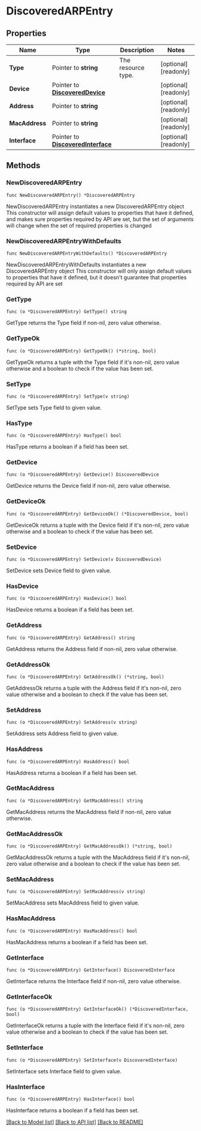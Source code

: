 # DiscoveredARPEntry

## Properties

Name | Type | Description | Notes
------------ | ------------- | ------------- | -------------
**Type** | Pointer to **string** | The resource type. | [optional] [readonly] 
**Device** | Pointer to [**DiscoveredDevice**](DiscoveredDevice.md) |  | [optional] [readonly] 
**Address** | Pointer to **string** |  | [optional] [readonly] 
**MacAddress** | Pointer to **string** |  | [optional] [readonly] 
**Interface** | Pointer to [**DiscoveredInterface**](DiscoveredInterface.md) |  | [optional] [readonly] 

## Methods

### NewDiscoveredARPEntry

`func NewDiscoveredARPEntry() *DiscoveredARPEntry`

NewDiscoveredARPEntry instantiates a new DiscoveredARPEntry object
This constructor will assign default values to properties that have it defined,
and makes sure properties required by API are set, but the set of arguments
will change when the set of required properties is changed

### NewDiscoveredARPEntryWithDefaults

`func NewDiscoveredARPEntryWithDefaults() *DiscoveredARPEntry`

NewDiscoveredARPEntryWithDefaults instantiates a new DiscoveredARPEntry object
This constructor will only assign default values to properties that have it defined,
but it doesn't guarantee that properties required by API are set

### GetType

`func (o *DiscoveredARPEntry) GetType() string`

GetType returns the Type field if non-nil, zero value otherwise.

### GetTypeOk

`func (o *DiscoveredARPEntry) GetTypeOk() (*string, bool)`

GetTypeOk returns a tuple with the Type field if it's non-nil, zero value otherwise
and a boolean to check if the value has been set.

### SetType

`func (o *DiscoveredARPEntry) SetType(v string)`

SetType sets Type field to given value.

### HasType

`func (o *DiscoveredARPEntry) HasType() bool`

HasType returns a boolean if a field has been set.

### GetDevice

`func (o *DiscoveredARPEntry) GetDevice() DiscoveredDevice`

GetDevice returns the Device field if non-nil, zero value otherwise.

### GetDeviceOk

`func (o *DiscoveredARPEntry) GetDeviceOk() (*DiscoveredDevice, bool)`

GetDeviceOk returns a tuple with the Device field if it's non-nil, zero value otherwise
and a boolean to check if the value has been set.

### SetDevice

`func (o *DiscoveredARPEntry) SetDevice(v DiscoveredDevice)`

SetDevice sets Device field to given value.

### HasDevice

`func (o *DiscoveredARPEntry) HasDevice() bool`

HasDevice returns a boolean if a field has been set.

### GetAddress

`func (o *DiscoveredARPEntry) GetAddress() string`

GetAddress returns the Address field if non-nil, zero value otherwise.

### GetAddressOk

`func (o *DiscoveredARPEntry) GetAddressOk() (*string, bool)`

GetAddressOk returns a tuple with the Address field if it's non-nil, zero value otherwise
and a boolean to check if the value has been set.

### SetAddress

`func (o *DiscoveredARPEntry) SetAddress(v string)`

SetAddress sets Address field to given value.

### HasAddress

`func (o *DiscoveredARPEntry) HasAddress() bool`

HasAddress returns a boolean if a field has been set.

### GetMacAddress

`func (o *DiscoveredARPEntry) GetMacAddress() string`

GetMacAddress returns the MacAddress field if non-nil, zero value otherwise.

### GetMacAddressOk

`func (o *DiscoveredARPEntry) GetMacAddressOk() (*string, bool)`

GetMacAddressOk returns a tuple with the MacAddress field if it's non-nil, zero value otherwise
and a boolean to check if the value has been set.

### SetMacAddress

`func (o *DiscoveredARPEntry) SetMacAddress(v string)`

SetMacAddress sets MacAddress field to given value.

### HasMacAddress

`func (o *DiscoveredARPEntry) HasMacAddress() bool`

HasMacAddress returns a boolean if a field has been set.

### GetInterface

`func (o *DiscoveredARPEntry) GetInterface() DiscoveredInterface`

GetInterface returns the Interface field if non-nil, zero value otherwise.

### GetInterfaceOk

`func (o *DiscoveredARPEntry) GetInterfaceOk() (*DiscoveredInterface, bool)`

GetInterfaceOk returns a tuple with the Interface field if it's non-nil, zero value otherwise
and a boolean to check if the value has been set.

### SetInterface

`func (o *DiscoveredARPEntry) SetInterface(v DiscoveredInterface)`

SetInterface sets Interface field to given value.

### HasInterface

`func (o *DiscoveredARPEntry) HasInterface() bool`

HasInterface returns a boolean if a field has been set.


[[Back to Model list]](../README.md#documentation-for-models) [[Back to API list]](../README.md#documentation-for-api-endpoints) [[Back to README]](../README.md)


